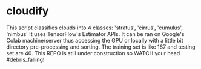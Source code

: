 # cloudify
This script classifies clouds into 4 classes:
 'stratus', 'cirrus', 'cumulus', 'nimbus'
It uses TensorFlow's Estimator APIs.
It can be ran on Google's Colab machine/server
thus accessing the GPU or locally with a little bit directory pre-processing
and sorting. 
The training set is like 167 and testing set are 40.
This REPO is still under construction so WATCH your head #debris_falling!
